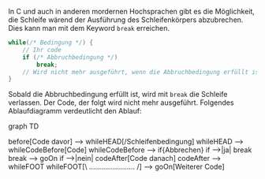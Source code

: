 In C und auch in anderen mordernen Hochsprachen gibt es die Möglichkeit, die Schleife wärend der Ausführung des Schleifenkörpers abzubrechen. Dies kann man mit dem Keyword `break` erreichen.

```c
while(/* Bedingung */) {
    // Ihr code
    if (/* Abbruchbedingung */)
        break;
    // Wird nicht mehr ausgeführt, wenn die Abbruchbedingung erfüllt ist.
}
```

Sobald die Abbruchbedingung erfüllt ist, wird mit `break` die Schleife verlassen. Der Code, der folgt wird nicht mehr ausgeführt. Folgendes Ablaufdiagramm verdeutlicht den Ablauf:

<div class="mermaid">
graph TD

before[Code davor] --> whileHEAD[/Schleifenbedingung\]
whileHEAD --> whileCodeBefore[Code]
whileCodeBefore --> if{Abbrechen}
if -->|ja| break
break --> goOn
if -->|nein| codeAfter[Code danach]
codeAfter --> whileFOOT
whileFOOT[\ ....................... /] --> goOn[Weiterer Code]
</div>

<script src="https://unpkg.com/mermaid@8.5.0/dist/mermaid.min.js">
</script>